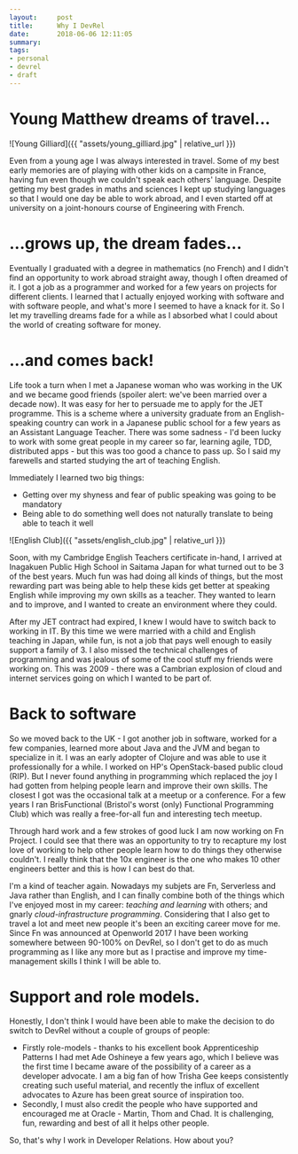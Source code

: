 ```yaml
---
layout:     post
title:      Why I DevRel
date:       2018-06-06 12:11:05
summary:    
tags:
- personal
- devrel
- draft
---
```


# Young Matthew dreams of travel...

![Young Gilliard]({{ "assets/young_gilliard.jpg" | relative_url }})

Even from a young age I was always interested in travel. Some of my best early memories are of playing with other kids on a campsite in France, having fun even though we couldn't speak each others' language. Despite getting my best grades in maths and sciences I kept up studying languages so that I would one day be able to work abroad, and I even started off at university on a joint-honours course of Engineering with French.

# ...grows up, the dream fades...

Eventually I graduated with a degree in mathematics (no French) and I didn't find an opportunity to work abroad straight away, though I often dreamed of it. I got a job as a programmer and worked for a few years on projects for different clients. I learned that I actually enjoyed working with software and with software people, and what's more I seemed to have a knack for it. So I let my travelling dreams fade for a while as I absorbed what I could about the world of creating software for money.

# ...and comes back!

Life took a turn when I met a Japanese woman who was working in the UK and we became good friends (spoiler alert: we've been married over a decade now). It was easy for her to persuade me to apply for the JET programme. This is a scheme where a university graduate from an English-speaking country can work in a Japanese public school for a few years as an Assistant Language Teacher. There was some sadness - I'd been lucky to work with some great people in my career so far, learning agile, TDD, distributed apps - but this was too good a chance to pass up. So I said my farewells and started studying the art of teaching English.

Immediately I learned two big things:
  - Getting over my shyness and fear of public speaking was going to be mandatory
  - Being able to do something well does not naturally translate to being able to teach it well

![English Club]({{ "assets/english_club.jpg" | relative_url }})

Soon, with my Cambridge English Teachers certificate in-hand, I arrived at Inagakuen Public High School in Saitama Japan for what turned out to be 3 of the best years. Much fun was had doing all kinds of things, but the most rewarding part was being able to help these kids get better at speaking English while improving my own skills as a teacher. They wanted to learn and to improve, and I wanted to create an environment where they could.

After my JET contract had expired, I knew I would have to switch back to working in IT. By this time we were married with a child and English teaching in Japan, while fun, is not a job that pays well enough to easily support a family of 3. I also missed the technical challenges of programming and was jealous of some of the cool stuff my friends were working on. This was 2009 - there was a Cambrian explosion of cloud and internet services going on which I wanted to be part of.

# Back to software

So we moved back to the UK - I got another job in software, worked for a few companies, learned more about Java and the JVM and began to specialize in it. I was an early adopter of Clojure and was able to use it professionally for a while. I worked on HP's OpenStack-based public cloud (RIP). But I never found anything in programming which replaced the joy I had gotten from helping people learn and improve their own skills.  The closest I got was the occasional talk at a meetup or a conference. For a few years I ran BrisFunctional (Bristol's worst (only) Functional Programming Club) which was really a free-for-all fun and interesting tech meetup.

Through hard work and a few strokes of good luck I am now working on Fn Project. I could see that there was an opportunity to try to recapture my lost love of working to help other people learn how to do things they otherwise couldn't. I really think that the 10x engineer is the one who makes 10 other engineers better and this is how I can best do that.

I'm a kind of teacher again. Nowadays my subjets are Fn, Serverless and Java rather than English, and I can finally combine both of the things which I've enjoyed most in my career: _teaching and learning_ with others; and gnarly _cloud-infrastructure programming_. Considering that I also get to travel a lot and meet new people it's been an exciting career move for me. Since Fn was announced at Openworld 2017 I have been working somewhere between 90-100% on DevRel, so I don't get to do as much programming as I like any more but as I practise and improve my time-management skills I think I will be able to.

# Support and role models.

Honestly, I don't think I would have been able to make the decision to do switch to DevRel without a couple of groups of people:
  - Firstly role-models - thanks to his excellent book Apprenticeship Patterns I had met Ade Oshineye a few years ago, which I believe was the first time I became aware of the possibility of a career as a developer advocate. I am a big fan of how Trisha Gee keeps consistently creating such useful material, and recently the influx of excellent advocates to Azure has been great source of inspiration too.
  - Secondly, I must also credit the people who have supported and encouraged me at Oracle - Martin, Thom and Chad. It is challenging, fun, rewarding and best of all it helps other people.

So, that's why I work in Developer Relations. How about you?
